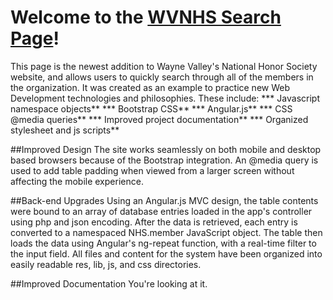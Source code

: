 # Welcome to the [WVNHS Search Page](http://www.wvnhs.com/search)!

This page is the newest addition to Wayne Valley's National Honor Society website, and allows users to quickly search through all of the members in the organization. It was created as an example to practice new Web Development technologies and philosophies. These include:
*** Javascript namespace objects**
*** Bootstrap CSS**
*** Angular.js**
*** CSS @media queries**
*** Improved project documentation**
*** Organized stylesheet and js scripts**

##Improved Design
The site works seamlessly on both mobile and desktop based browsers because of the Bootstrap integration. An @media query is used to add table padding when viewed from a larger screen without affecting the mobile experience.

##Back-end Upgrades
Using an Angular.js MVC design, the table contents were bound to an array of database entries loaded in the app's controller using php and json encoding. After the data is retrieved, each entry is converted to a namespaced NHS.member JavaScript object. The table then loads the data using Angular's ng-repeat function, with a real-time filter to the input field. 
All files and content for the system have been organized into easily readable res, lib, js, and css directories.

##Improved Documentation
You're looking at it.
